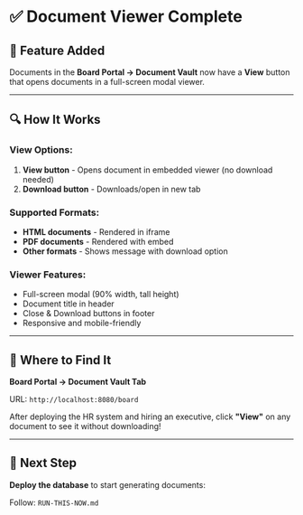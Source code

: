 # ✅ Document Viewer Complete

## 🎉 Feature Added

Documents in the **Board Portal → Document Vault** now have a **View** button that opens documents in a full-screen modal viewer.

---

## 🔍 How It Works

### View Options:
1. **View button** - Opens document in embedded viewer (no download needed)
2. **Download button** - Downloads/open in new tab

### Supported Formats:
- **HTML documents** - Rendered in iframe
- **PDF documents** - Rendered with embed
- **Other formats** - Shows message with download option

### Viewer Features:
- Full-screen modal (90% width, tall height)
- Document title in header
- Close & Download buttons in footer
- Responsive and mobile-friendly

---

## 📍 Where to Find It

**Board Portal → Document Vault Tab**

URL: `http://localhost:8080/board`

After deploying the HR system and hiring an executive, click **"View"** on any document to see it without downloading!

---

## 🚀 Next Step

**Deploy the database** to start generating documents:

Follow: `RUN-THIS-NOW.md`

